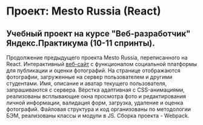 # Проект: Mesto Russia (React)
## Учебный проект на курсе "Веб-разработчик" Яндекс.Практикума (10-11 спринты).
Продолжение предыдущего проекта Mesto Russia, переписанного на React.
Интерактивный [веб-сайт](https://kogrms.github.io/mesto/) с функционалом социальной платформы для публикации и оценки фотографий. На странице отображаются фотографии, загруженные на сервер пользователем и другими студентами. Имя, описание и аватар текущего пользователя, запрашиваются с сервера. Вёрстка адаптивная с CSS-анимациями, реализованы всплывающие окна просмотра фото и редактирования личной информации, валидация форм, загрузка, удаление и оценка фотографий. Файловая структура и код организованы по методологии БЭМ, реализованы классы и модули в JS. Сборка проекта - Webpack.
